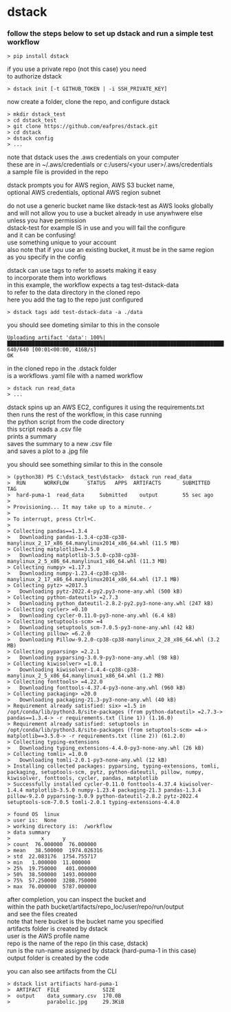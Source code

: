 # dstack  
  
### follow the steps below to set up dstack and run a simple test workflow  
  
```
> pip install dstack  
```
  
 if you use a private repo (not this case) you need  
 to authorize dstack  
  
```
> dstack init [-t GITHUB_TOKEN | -i SSH_PRIVATE_KEY]  
```
  
 now create a folder, clone the repo, and configure dstack
  
```
> mkdir dstack_test  
> cd dstack_test  
> git clone https://github.com/eafpres/dstack.git  
> cd dstack  
> dstack config  
> ...
```
  
 note that dstack uses the .aws credentials on your computer  
 these are in ~/.aws/credentials or c:/users/\<your user\>/.aws/credentials  
 a sample file is provided in the repo  
  
 dstack prompts you for AWS region, AWS S3 bucket name,   
 optional AWS credentials, optional AWS region subnet  
  
 do not use a generic bucket name like dstack-test as AWS looks globally  
 and will not allow you to use a bucket already in use anywhwere else  
 unless you have permission  
 dstack-test for example IS in use and you will fail the configure   
 and it can be confusing!  
 use something unique to your account  
 also note that if you use an existing bucket, it must be in the same region  
 as you specify in the config  
  
 dstack can use tags to refer to assets making it easy  
 to incorporate them into workflows  
 in this example, the workflow expects a tag test-dstack-data  
 to refer to the data directory in the cloned repo  
 here you add the tag to the repo just configured  
  
```
> dstack tags add test-dstack-data -a ./data  
```
  
 you should see dometing similar to this in the console  
   
```
Uploading artifact 'data': 100%|████████████████████████████████████████████████████████████████████████| 640/640 [00:01<00:00, 416B/s]
OK 
```
 in the cloned repo in the .dstack folder  
 is a workflows .yaml file with a named workflow  
  
```
> dstack run read_data  
> ...  
```
  
 dstack spins up an AWS EC2, configures it using the requirements.txt  
 then runs the rest of the workflow, in this case running   
 the python script from the code directory  
 this script reads a .csv file  
 prints a summary  
 saves the summary to a new .csv file  
 and saves a plot to a .jpg file  
  
 you should see something similar to this in the console  
  
```
> (python38) PS C:\dstack_test\dstack>  dstack run read_data  
>  RUN      WORKFLOW      STATUS   APPS  ARTIFACTS       SUBMITTED   TAG  
>  hard-puma-1  read_data     Submitted    output        55 sec ago  
>   
> Provisioning... It may take up to a minute. ✓  
>   
> To interrupt, press Ctrl+C.  
>   
> Collecting pandas==1.3.4  
>   Downloading pandas-1.3.4-cp38-cp38-manylinux_2_17_x86_64.manylinux2014_x86_64.whl (11.5 MB)  
> Collecting matplotlib==3.5.0  
>   Downloading matplotlib-3.5.0-cp38-cp38-manylinux_2_5_x86_64.manylinux1_x86_64.whl (11.3 MB)  
> Collecting numpy> =1.17.3  
>   Downloading numpy-1.23.4-cp38-cp38-manylinux_2_17_x86_64.manylinux2014_x86_64.whl (17.1 MB)  
> Collecting pytz> =2017.3  
>   Downloading pytz-2022.4-py2.py3-none-any.whl (500 kB)  
> Collecting python-dateutil> =2.7.3  
>   Downloading python_dateutil-2.8.2-py2.py3-none-any.whl (247 kB)  
> Collecting cycler> =0.10  
>   Downloading cycler-0.11.0-py3-none-any.whl (6.4 kB)  
> Collecting setuptools-scm> =4  
>   Downloading setuptools_scm-7.0.5-py3-none-any.whl (42 kB)  
> Collecting pillow> =6.2.0  
>   Downloading Pillow-9.2.0-cp38-cp38-manylinux_2_28_x86_64.whl (3.2 MB)  
> Collecting pyparsing> =2.2.1  
>   Downloading pyparsing-3.0.9-py3-none-any.whl (98 kB)  
> Collecting kiwisolver> =1.0.1  
>   Downloading kiwisolver-1.4.4-cp38-cp38-manylinux_2_5_x86_64.manylinux1_x86_64.whl (1.2 MB)  
> Collecting fonttools> =4.22.0  
>   Downloading fonttools-4.37.4-py3-none-any.whl (960 kB)  
> Collecting packaging> =20.0  
>   Downloading packaging-21.3-py3-none-any.whl (40 kB)  
> Requirement already satisfied: six> =1.5 in /opt/conda/lib/python3.8/site-packages (from python-dateutil> =2.7.3-> pandas==1.3.4-> -r requirements.txt (line 1)) (1.16.0)  
> Requirement already satisfied: setuptools in /opt/conda/lib/python3.8/site-packages (from setuptools-scm> =4-> matplotlib==3.5.0-> -r requirements.txt (line 2)) (61.2.0)  
> Collecting typing-extensions  
>   Downloading typing_extensions-4.4.0-py3-none-any.whl (26 kB)  
> Collecting tomli> =1.0.0  
>   Downloading tomli-2.0.1-py3-none-any.whl (12 kB)  
> Installing collected packages: pyparsing, typing-extensions, tomli, packaging, setuptools-scm, pytz, python-dateutil, pillow, numpy, kiwisolver, fonttools, cycler, pandas, matplotlib  
> Successfully installed cycler-0.11.0 fonttools-4.37.4 kiwisolver-1.4.4 matplotlib-3.5.0 numpy-1.23.4 packaging-21.3 pandas-1.3.4 pillow-9.2.0 pyparsing-3.0.9 python-dateutil-2.8.2 pytz-2022.4 setuptools-scm-7.0.5 tomli-2.0.1 typing-extensions-4.4.0  
```
  
```
> found OS  linux  
> user is:  None  
> working directory is:  /workflow  
> data summary  
>          x      y  
> count  76.000000  76.000000  
> mean   38.500000  1974.026316  
> std  22.083176  1754.755717  
> min   1.000000  11.000000  
> 25%  19.750000   401.000000  
> 50%  38.500000  1493.000000  
> 75%  57.250000  3288.750000  
> max  76.000000  5787.000000  
```
  
 after completion, you can inspect the bucket and   
 within the path bucket/artifacts/repo_loc/user/repo/run/output  
 and see the files created  
 note that here bucket is the bucket name you specified  
 artifacts folder is created by dstack  
 user is the AWS profile name  
 repo is the name of the repo (in this case, dstack)  
 run is the run-name assigned by dstack (hard-puma-1 in this case)  
 output folder is created by the code  
  
 you can also see artifacts from the CLI  
  
```
> dstack list artifiacts hard-puma-1  
>  ARTIFACT  FILE              SIZE  
>  output    data_summary.csv  170.0B  
>            parabolic.jpg     29.3KiB  
```
